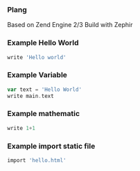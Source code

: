 ### Plang
Based on Zend Engine 2/3
Build with Zephir

### Example Hello World
```php
write 'Hello world'
```

### Example Variable

```php
var text = 'Hello World'
write main.text
```

### Example mathematic
```php
write 1+1
```

### Example import static file
```php
import 'hello.html'
```

